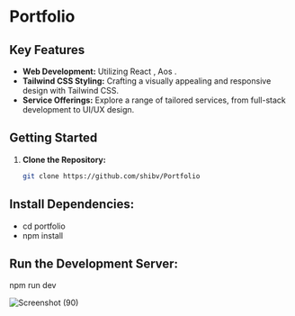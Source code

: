 
#  Portfolio

## Key Features

- **Web Development:** Utilizing React , Aos .
- **Tailwind CSS Styling:** Crafting a visually appealing and responsive design with Tailwind CSS.
- **Service Offerings:** Explore a range of tailored services, from full-stack development to UI/UX design.

## Getting Started

1. **Clone the Repository:**
   ```bash
   git clone https://github.com/shibv/Portfolio

## Install Dependencies:

- cd portfolio
- npm install

## Run the Development Server:

npm run dev

![Screenshot (90)](https://github.com/shibv/Portfolio/blob/main/src/assets/portfolio.png)

<!-- https://github.com/shibv/Portfolio/blob/main/src/assets/portfolio.png -->